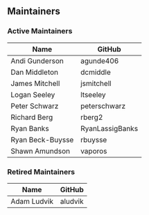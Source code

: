 ## Maintainers

### Active Maintainers
| Name | GitHub | 
| --- | --- |
| Andi Gunderson | agunde406 |
| Dan Middleton | dcmiddle |
| James Mitchell | jsmitchell |
| Logan Seeley | ltseeley |
| Peter Schwarz | peterschwarz |
| Richard Berg | rberg2 |
| Ryan Banks | RyanLassigBanks |
| Ryan Beck-Buysse | rbuysse |
| Shawn Amundson | vaporos |

### Retired Maintainers
| Name | GitHub |
| --- | --- |
| Adam Ludvik | aludvik |
